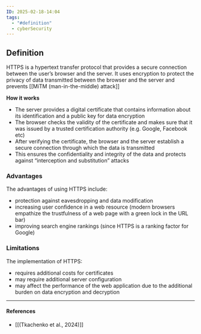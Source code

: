 ```yaml
---
ID: 2025-02-18-14:04
tags:
  - "#definition"
  - cyberSecurity
---
```

## Definition

HTTPS is a hypertext transfer protocol that provides a secure
connection between the user’s browser and the server.
It uses encryption to protect the privacy of data transmitted between the browser and the server and prevents [[MiTM (man-in-the-middle) attack]]

**How it works**
- The server provides a digital certificate that contains information about its identification and a public key for data encryption
- The browser checks the validity of the certificate and makes sure that it was issued by a trusted certification authority (e.g. Google, Facebook etc)
- After verifying the certificate, the browser and the server establish a secure connection through which the data is transmitted
- This ensures the confidentiality and integrity of the data and protects against “interception and substitution” attacks

### Advantages

The advantages of using HTTPS include:
- protection against eavesdropping and data modification
- increasing user confidence in a web resource (modern browsers empathize the trustfulness of a web page with a green lock in the URL bar)
- improving search engine rankings (since HTTPS is a ranking factor for Google)

### Limitations 

The implementation of HTTPS:
- requires additional costs for certificates
- may require additional server configuration
- may affect the performance of the web application due to the additional burden on data encryption and decryption

---
#### References
- [[(Tkachenko et al., 2024)]]